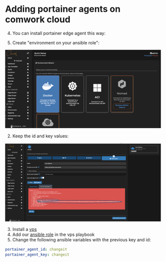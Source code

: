 # Adding portainer agents on comwork cloud

4. You can install portainer edge agent this way:

1. Create "environment on your ansible role":

![portainer_edge_agent_1](../../img/tutorials/portainer_edge_agent_1.png)

2. Keep the id and key values:

![portainer_edge_agent_2](../../img/tutorials/portainer_edge_agent_2.png)

3. Install a [vps](../../vps.md)
4. Add our [ansible role](https://gitlab.comwork.io/oss/ansible-iac/portainer/ansible-portainer-agent) in the vps playbook
5. Change the following ansible variables with the previous key and id:

```yaml
portainer_agent_id: changeit
portainer_agent_key: changeit
```
